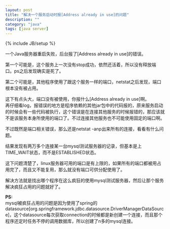 ```yaml
---
layout: post
title: "解决一个服务启动时报[Address already in use]的问题"
description: ""
category: "java"
tags: [java server]
---
```

{% include JB/setup %}

一个Java服务器重启失败，后台报了[Address already in use]的错误。  

第一个可能是，这个服务上一次没有stop成功，依然还活着，所以没有释放端口。ps之后发现确实是死了。  

第二个可能是，其他程序使用了跟这个服务一样的端口，netstat之后发现，端口根本没有被占用。  

这下有点头大，端口没有被使用，你报什么[Address already in use]啊。  
再仔细看log，报错误的地方是程序依赖的其他jar包中的代码报的，原来服务启动的时候会有一些代码被执行，这个错误是在连接其他服务的时候报错的，那应该就不是该服务本身所使用的端口了。不过连接其他服务也不可能使用固定的端口啊。  

不过既然是端口相关错误，那么还是netstat -anp出来所有的连接，看看有什么问题。

结果发现有两万多个连接某一台mysql测试服务器的记录，但基本是上TIME_WAIT状态，而不是ESTABLISHED状态。

这下问题清楚了，linux服务器可用的端口是有上限的，如果所有的端口都被用占用完了，而且又不能复用，那么就没有端口可供分配使用了。  

解决方法就是找出哪个程序在这么疯狂的使用mysql测试服务器，然后让那个服务解决疯狂占用的问题就好了。

**PS:**  
mysql被疯狂占用的问题是因为使用了spring的datasource[org.springframework.jdbc.datasource.DriverManagerDataSource]，这个datasource每次获取connection的时候都是新创建一个连接，而且那个程序还定时任务不停的调用数据库，所以创建了n多的mysql连接。
